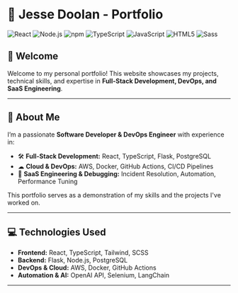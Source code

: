 # 🚀 Jesse Doolan - Portfolio

![React](https://img.shields.io/badge/React-20232A?style=for-the-badge&logo=react&logoColor=61DAFB) ![Node.js](https://img.shields.io/badge/Node%20js-339933?style=for-the-badge&logo=nodedotjs&logoColor=white) ![npm](https://img.shields.io/badge/npm-CB3837?style=for-the-badge&logo=npm&logoColor=white) ![TypeScript](https://img.shields.io/badge/typescript-%23007ACC.svg?style=for-the-badge&logo=typescript&logoColor=white) ![JavaScript](https://img.shields.io/badge/JavaScript-323330?style=for-the-badge&logo=javascript&logoColor=F7DF1E) ![HTML5](https://img.shields.io/badge/HTML5-E34F26?style=for-the-badge&logo=html5&logoColor=white) ![Sass](https://img.shields.io/badge/Sass-CC6699?style=for-the-badge&logo=sass&logoColor=white)


## 👋 Welcome
Welcome to my personal portfolio! This website showcases my projects, technical skills, and expertise in **Full-Stack Development, DevOps, and SaaS Engineering**.

---

## 📌 About Me

I’m a passionate **Software Developer & DevOps Engineer** with experience in:

- 🛠 **Full-Stack Development:** React, TypeScript, Flask, PostgreSQL
- ☁ **Cloud & DevOps:** AWS, Docker, GitHub Actions, CI/CD Pipelines
- 🔧 **SaaS Engineering & Debugging:** Incident Resolution, Automation, Performance Tuning

This portfolio serves as a demonstration of my skills and the projects I've worked on.

---

## 💻 Technologies Used

- **Frontend:** React, TypeScript, Tailwind, SCSS  
- **Backend:** Flask, Node.js, PostgreSQL  
- **DevOps & Cloud:** AWS, Docker, GitHub Actions  
- **Automation & AI:** OpenAI API, Selenium, LangChain  

---